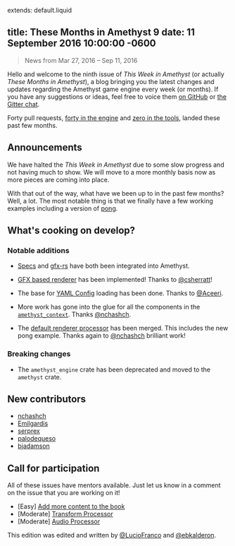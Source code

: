 extends: default.liquid

title: These Months in Amethyst 9
date: 11 September 2016 10:00:00 -0600
---

> News from Mar 27, 2016 – Sep 11, 2016

Hello and welcome to the ninth issue of *This Week in Amethyst* (or actually *These Months in Amethyst*), a blog
bringing you the latest changes and updates regarding the Amethyst game engine
every week (or months). If you have any suggestions or ideas, feel free to voice them
[on GitHub][gh] or [the Gitter chat][gc].

[lf]: (https://github.com/LucioFranco)
[eb]: (https://github.com/ebkalderon)

[gh]: https://github.com/amethyst/website
[gc]: https://gitter.im/orgs/amethyst/rooms

Forty pull requests, [forty in the engine][ep] and [zero in the tools][tp],
landed these past few months.

[ep]: https://github.com/amethyst/amethyst/pulls?q=is:pr+closed:2016-04-27..2016-09-11
[tp]: https://github.com/amethyst/tools/pulls?q=is:pr+closed:2016-04-27..2016-09-11

## Announcements

We have halted the *This Week in Amethyst* due to some slow progress and not having much to show. We will move to a more monthly basis now as more pieces are coming into place.

With that out of the way, what have we been up to in the past few months? Well, a lot. The most notable thing is that we finally have a few working examples including a version of [pong](https://github.com/amethyst/amethyst/tree/develop/examples/04_pong).

## What's cooking on develop?

### Notable additions

* [Specs](specs) and [gfx-rs](gfx) have both been integrated into Amethyst.

* [GFX based renderer](gfx) has been implemented! Thanks to [@csherratt](cs)!

* The base for [YAML Config](p61) loading has been done. Thanks to [@Aceeri](ac).

* More work has gone into the glue for all the components in the [`amethyst_context`](p63). Thanks [@nchashch](nc).

* The [default renderer processor](p85) has been merged. This includes the new pong example. Thanks again to [@nchashch](nc) brilliant work!

[p61]: (https://github.com/amethyst/amethyst/pull/61)
[p63]: (https://github.com/amethyst/amethyst/pull/63)
[p85]: (https://github.com/amethyst/amethyst/pull/85)

[nc]: (https://github.com/nchashch)
[ac]: (https://github.com/Aceeri)
[cs]: (https://github.com/csherratt)

### Breaking changes

* The `amethyst_engine` crate has been deprecated and moved to the `amethyst` crate.

## New contributors

* [nchashch](nc)
* [Emilgardis](https://github.com/Emilgardis)
* [serprex](https://github.com/serprex)
* [palodequeso](https://github.com/palodequeso)
* [bjadamson](https://github.com/bjadamson)

## Call for participation

All of these issues have mentors available. Just let us know in a comment on the issue that you are working on it!

* [Easy] [Add more content to the book](i50)
* [Moderate] [Transform Processor](i53)
* [Moderate] [Audio Processor](i60)

[i60]: (https://github.com/amethyst/amethyst/issues/60)
[i50]: (https://github.com/amethyst/amethyst/issues/50)
[i53]: (https://github.com/amethyst/amethyst/issues/53)

This edition was edited and written by [@LucioFranco](lf) and [@ebkalderon](eb).